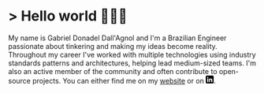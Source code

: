 # > Hello world 👨🏻‍💻
 
My name is Gabriel Donadel Dall'Agnol and I'm a Brazilian Engineer passionate about tinkering and making my ideas become reality. Throughout my career I've worked with multiple technologies using industry standards patterns and architectures, helping lead medium-sized teams. I'm also an active member of the community and often contribute to open-source projects. You can either find me on my [website][1] or on [![LinkedIn][2.1]][2].



<!-- Icons -->

[2.1]: https://raw.githubusercontent.com/gabrieldonadel/gabrieldonadel/master/icons/linkedin.png 'LinkedIn icon'

<!-- Links -->

[1]: http://donadel.dev/
[2]: https://www.linkedin.com/in/gabrieldonadeldallagnol/
